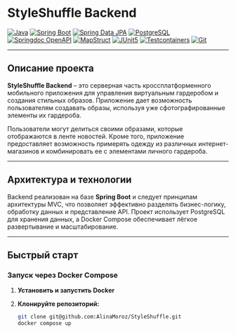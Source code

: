 # StyleShuffle Backend
[![Java](https://img.shields.io/badge/Java-ED8B00?style=for-the-badge&logo=java&logoColor=white)](https://www.java.com/)
[![Spring Boot](https://img.shields.io/badge/Spring%20Boot-6DB33F?style=for-the-badge&logo=Spring-Boot&logoColor=white)](https://spring.io/projects/spring-boot)
[![Spring Data JPA](https://img.shields.io/badge/Spring_Data_JPA-6DB33F?style=for-the-badge&logo=Hibernate&logoColor=white)](https://spring.io/projects/spring-data-jpa)
[![PostgreSQL](https://img.shields.io/badge/PostgreSQL-316192?style=for-the-badge&logo=postgresql&logoColor=white)](https://www.postgresql.org/)
[![Springdoc OpenAPI](https://img.shields.io/badge/Springdoc_OpenAPI-85EA2D?style=for-the-badge&logo=swagger&logoColor=black)](https://springdoc.org/)
[![MapStruct](https://img.shields.io/badge/MapStruct-007ACC?style=for-the-badge&logo=java&logoColor=white)](https://mapstruct.org/)
[![JUnit5](https://img.shields.io/badge/JUnit5-25A162?style=for-the-badge&logo=JUnit5&logoColor=white)](https://junit.org/junit5/)
[![Testcontainers](https://img.shields.io/badge/Testcontainers-2496ED?style=for-the-badge&logo=docker&logoColor=white)](https://www.testcontainers.org/)
[![Git](https://img.shields.io/badge/Git-F05032?style=for-the-badge&logo=git&logoColor=white)](https://git-scm.com/)


---

## Описание проекта

**StyleShuffle Backend** – это серверная часть кроссплатформенного мобильного приложения для управления виртуальным гардеробом и создания стильных образов. Приложение дает возможность пользователям создавать образы, используя уже сфотографированные элементы их гардероба.

Пользователи могут делиться своими образами, которые отображаются в ленте новостей. Кроме того, приложение предоставляет возможность примерять одежду из различных интернет-магазинов и комбинировать ее с элементами личного гардероба.

---

## Архитектура и технологии

Backend реализован на базе **Spring Boot** и следует принципам архитектуры MVC, что позволяет эффективно разделять бизнес-логику, обработку данных и представление API. Проект использует PostgreSQL для хранения данных, а Docker Compose обеспечивает лёгкое развертывание и масштабирование.

---

## Быстрый старт

### Запуск через Docker Compose
1. **Установить и запустить Docker**

2. **Клонируйте репозиторий:**
   ```bash
   git clone git@github.com:AlinaMoroz/StyleShuffle.git
   docker compose up
  
